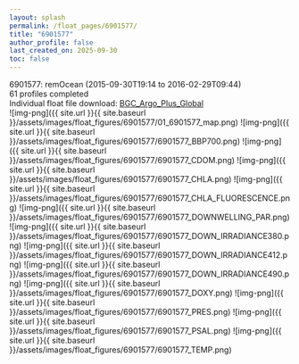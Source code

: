 ```yaml
---
layout: splash
permalink: /float_pages/6901577/
title: "6901577"
author_profile: false
last_created_on: 2025-09-30
toc: false
---
```

 
6901577: remOcean (2015-09-30T19:14 to 2016-02-29T09:44)\
61 profiles completed\
Individual float file download: [BGC_Argo_Plus_Global](https://ftp.soest.hawaii.edu/bgc_argo_plus/Individual_Floats/outliers_removed/6901577_Sprof_processed.nc)\
![img-png]({{ site.url }}{{ site.baseurl }}/assets/images/float_figures/6901577/01_6901577_map.png)
![img-png]({{ site.url }}{{ site.baseurl }}/assets/images/float_figures/6901577/6901577_BBP700.png)
![img-png]({{ site.url }}{{ site.baseurl }}/assets/images/float_figures/6901577/6901577_CDOM.png)
![img-png]({{ site.url }}{{ site.baseurl }}/assets/images/float_figures/6901577/6901577_CHLA.png)
![img-png]({{ site.url }}{{ site.baseurl }}/assets/images/float_figures/6901577/6901577_CHLA_FLUORESCENCE.png)
![img-png]({{ site.url }}{{ site.baseurl }}/assets/images/float_figures/6901577/6901577_DOWNWELLING_PAR.png)
![img-png]({{ site.url }}{{ site.baseurl }}/assets/images/float_figures/6901577/6901577_DOWN_IRRADIANCE380.png)
![img-png]({{ site.url }}{{ site.baseurl }}/assets/images/float_figures/6901577/6901577_DOWN_IRRADIANCE412.png)
![img-png]({{ site.url }}{{ site.baseurl }}/assets/images/float_figures/6901577/6901577_DOWN_IRRADIANCE490.png)
![img-png]({{ site.url }}{{ site.baseurl }}/assets/images/float_figures/6901577/6901577_DOXY.png)
![img-png]({{ site.url }}{{ site.baseurl }}/assets/images/float_figures/6901577/6901577_PRES.png)
![img-png]({{ site.url }}{{ site.baseurl }}/assets/images/float_figures/6901577/6901577_PSAL.png)
![img-png]({{ site.url }}{{ site.baseurl }}/assets/images/float_figures/6901577/6901577_TEMP.png)
